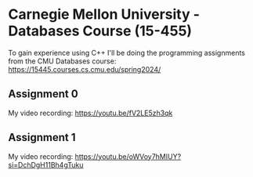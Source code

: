 # Carnegie Mellon University - Databases Course (15-455)

To gain experience using C++ I'll be doing the programming assignments from the CMU Databases course: https://15445.courses.cs.cmu.edu/spring2024/

## Assignment 0
My video recording: https://youtu.be/fV2LE5zh3qk

## Assignment 1
My video recording: https://youtu.be/oWVoy7hMIUY?si=DchDgH11Bh4gTuku
